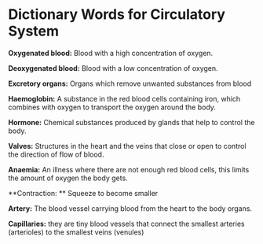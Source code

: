 # Dictionary Words for Circulatory System

**Oxygenated blood:**  Blood with a high concentration of oxygen.

**Deoxygenated blood:** Blood with a low concentration of oxygen.

**Excretory organs:**  Organs which remove unwanted substances from blood

**Haemoglobin:**  A substance in the red blood cells containing iron, which combines with oxygen to transport the oxygen around the body.

**Hormone:**  Chemical substances produced by glands that help to control the body.

**Valves:**  Structures in the heart and the veins that close or open to control the direction of flow of blood.

**Anaemia:**  An illness where there are not enough red blood cells, this limits the amount of oxygen the body gets.

**Contraction: ** Squeeze to become smaller

**Artery:**  The blood vessel carrying blood from the heart to the body organs.

**Capillaries:**  they are tiny blood vessels that connect the smallest arteries (arterioles) to the smallest veins (venules)
